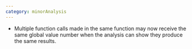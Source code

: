 ```yaml
---
category: minorAnalysis
---
```

* Multiple function calls made in the same function may now receive the same global value number when the analysis can show they produce the same results.